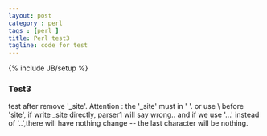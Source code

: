 ```yaml
---
layout: post
category : perl
tags : [perl ]
title: Perl test3
tagline: code for test
---
```

{% include JB/setup %}
### Test3
test after remove '_site'.
Attention : 
the '_site' must in ' '. or use \\ before 'site', if write \_site directly, parser1 will say wrong..
and if we use '...' instead of '..',there will have nothing change -- the last character will be nothing.
